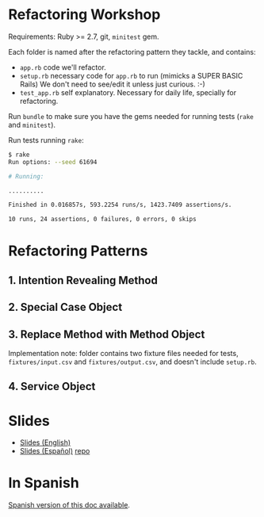 # Refactoring Workshop

Requirements: Ruby >= 2.7, git, `minitest` gem.

Each folder is named after the refactoring pattern they tackle, and contains:

* `app.rb` code we'll refactor.
* `setup.rb` necessary code for `app.rb` to run (mimicks a SUPER BASIC Rails)
  We don't need to see/edit it unless just curious. :-)
* `test_app.rb` self explanatory. Necessary for daily life, specially for
  refactoring.

Run `bundle` to make sure you have the gems needed for running tests (`rake`
and `minitest`).

Run tests running `rake`:

```bash
$ rake
Run options: --seed 61694

# Running:

..........

Finished in 0.016857s, 593.2254 runs/s, 1423.7409 assertions/s.

10 runs, 24 assertions, 0 failures, 0 errors, 0 skips
```

# Refactoring Patterns

## 1. Intention Revealing Method

## 2. Special Case Object

## 3. Replace Method with Method Object

Implementation note: folder contains two fixture files needed for tests,
`fixtures/input.csv` and `fixtures/output.csv`, and doesn't include `setup.rb`.

## 4. Service Object


# Slides

* [Slides (English)](https://github.com/tute/refactoring-workshop-slides-sep-2015/)
* [Slides (Español)](https://www.tutecosta.com/refactoring-workshop-slides-sep-2015/#/) [repo](https://github.com/tute/refactoring-workshop-slides-sep-2015/tree/es)

# In Spanish

[Spanish version of this doc available](https://github.com/tute/refactoring-workshop/blob/master/README.es.md).
